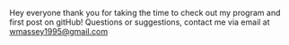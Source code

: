 Hey everyone thank you for taking the time to check out my program and first post on gitHub!
Questions or suggestions, contact me via email at wmassey1995@gmail.com

